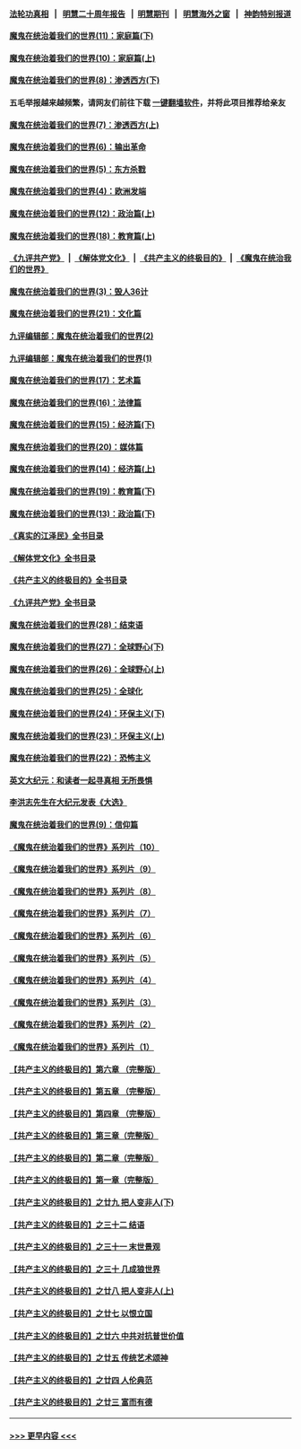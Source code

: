 #### [法轮功真相](https://github.com/gfw-breaker/truth/blob/master/README.md?t=0) &nbsp;&nbsp;|&nbsp;&nbsp; [明慧二十周年报告](https://github.com/gfw-breaker/mh-reports/blob/master/README.md?t=0) &nbsp;&nbsp;|&nbsp;&nbsp;[明慧期刊](https://github.com/gfw-breaker/mh-qikan) &nbsp;&nbsp;|&nbsp;&nbsp; [明慧海外之窗](https://github.com/gfw-breaker/mh-news/blob/master/README.md?t=0) &nbsp;&nbsp;|&nbsp;&nbsp; [神韵特别报道](https://github.com/gfw-breaker/mh-news/blob/master/shenyun.md?t=0)
#### [魔鬼在统治着我们的世界(11)：家庭篇(下)](../pages/nsc422/n10440961.md?t=01020943) 
#### [魔鬼在统治着我们的世界(10)：家庭篇(上)](../pages/nsc422/n10435448.md?t=01020943) 
#### [魔鬼在统治着我们的世界(8)：渗透西方(下)](../pages/nsc422/n10429603.md?t=01020943) 
#### 五毛举报越来越频繁，请网友们前往下载 [一键翻墙软件](https://github.com/gfw-breaker/ssr-accounts)，并将此项目推荐给亲友
#### [魔鬼在统治着我们的世界(7)：渗透西方(上)](../pages/nsc422/n10426013.md?t=01020943) 
#### [魔鬼在统治着我们的世界(6)：输出革命](../pages/nsc422/n10421536.md?t=01020943) 
#### [魔鬼在统治着我们的世界(5)：东方杀戮](../pages/nsc422/n10417707.md?t=01020943) 
#### [魔鬼在统治着我们的世界(4)：欧洲发端](../pages/nsc422/n10414890.md?t=01020943) 
#### [魔鬼在统治着我们的世界(12)：政治篇(上)](../pages/nsc422/n10444576.md?t=01020943) 
#### [魔鬼在统治着我们的世界(18)：教育篇(上)](../pages/nsc422/n10526970.md?t=01020943) 
#### [《九评共产党》](https://github.com/begood0513/9ping.md/blob/master/README.md) &nbsp;|&nbsp; [《解体党文化》](../../../../jtdwh.md/blob/master/README.md)  &nbsp;|&nbsp; [《共产主义的终极目的》](../../../../gczydzjmd.md/blob/master/README.md) &nbsp;|&nbsp; [《魔鬼在统治我们的世界》](../../../../mgztzwmdsj.md/blob/master/README.md) 
#### [魔鬼在统治着我们的世界(3)：毁人36计](../pages/nsc422/n10411583.md?t=01020943) 
#### [魔鬼在统治着我们的世界(21)：文化篇](../pages/nsc422/n10597706.md?t=01020943) 
#### [九评编辑部：魔鬼在统治着我们的世界(2)](../pages/nsc422/n10410036.md?t=01020943) 
#### [九评编辑部：魔鬼在统治着我们的世界(1)](../pages/nsc422/n10406825.md?t=01020943) 
#### [魔鬼在统治着我们的世界(17)：艺术篇](../pages/nsc422/n10499093.md?t=01020943) 
#### [魔鬼在统治着我们的世界(16)：法律篇](../pages/nsc422/n10485969.md?t=01020943) 
#### [魔鬼在统治着我们的世界(15)：经济篇(下)](../pages/nsc422/n10469975.md?t=01020943) 
#### [魔鬼在统治着我们的世界(20)：媒体篇](../pages/nsc422/n10586579.md?t=01020943) 
#### [魔鬼在统治着我们的世界(14)：经济篇(上)](../pages/nsc422/n10457370.md?t=01020943) 
#### [魔鬼在统治着我们的世界(19)：教育篇(下)](../pages/nsc422/n10564808.md?t=01020943) 
#### [魔鬼在统治着我们的世界(13)：政治篇(下)](../pages/nsc422/n10448270.md?t=01020943) 
#### [《真实的江泽民》全书目录](../pages/nsc422/n13721399.md?t=01020943) 
#### [《解体党文化》全书目录](../pages/nsc422/n13721157.md?t=01020943) 
#### [《共产主义的终极目的》全书目录](../pages/nsc422/n13721048.md?t=01020943) 
#### [《九评共产党》全书目录](../pages/nsc422/n13708085.md?t=01020943) 
#### [魔鬼在统治着我们的世界(28)：结束语](../pages/nsc422/n10936246.md?t=01020943) 
#### [魔鬼在统治着我们的世界(27)：全球野心(下)](../pages/nsc422/n10928319.md?t=01020943) 
#### [魔鬼在统治着我们的世界(26)：全球野心(上)](../pages/nsc422/n10900318.md?t=01020943) 
#### [魔鬼在统治着我们的世界(25)：全球化](../pages/nsc422/n10788205.md?t=01020943) 
#### [魔鬼在统治着我们的世界(24)：环保主义(下)](../pages/nsc422/n10695307.md?t=01020943) 
#### [魔鬼在统治着我们的世界(23)：环保主义(上)](../pages/nsc422/n10688613.md?t=01020943) 
#### [魔鬼在统治着我们的世界(22)：恐怖主义](../pages/nsc422/n10614727.md?t=01020943) 
#### [英文大纪元：和读者一起寻真相 无所畏惧](../pages/nsc422/n12542027.md?t=01020943) 
#### [李洪志先生在大纪元发表《大选》](../pages/nsc422/n12534746.md?t=01020943) 
#### [魔鬼在统治着我们的世界(9)：信仰篇](../pages/nsc422/n10432159.md?t=01020943) 
#### [《魔鬼在统治着我们的世界》系列片（10）](../pages/nsc422/n12292670.md?t=01020943) 
#### [《魔鬼在统治着我们的世界》系列片（9）](../pages/nsc422/n12290859.md?t=01020943) 
#### [《魔鬼在统治着我们的世界》系列片（8）](../pages/nsc422/n12287445.md?t=01020943) 
#### [《魔鬼在统治着我们的世界》系列片（7）](../pages/nsc422/n12283425.md?t=01020943) 
#### [《魔鬼在统治着我们的世界》系列片（6）](../pages/nsc422/n12282314.md?t=01020943) 
#### [《魔鬼在统治着我们的世界》系列片（5）](../pages/nsc422/n12281419.md?t=01020943) 
#### [《魔鬼在统治着我们的世界》系列片（4）](../pages/nsc422/n12274024.md?t=01020943) 
#### [《魔鬼在统治着我们的世界》系列片（3）](../pages/nsc422/n12271322.md?t=01020943) 
#### [《魔鬼在统治着我们的世界》系列片（2）](../pages/nsc422/n12269049.md?t=01020943) 
#### [《魔鬼在统治着我们的世界》系列片（1）](../pages/nsc422/n12267575.md?t=01020943) 
#### [【共产主义的终极目的】第六章 （完整版）](../pages/nsc422/n11428913.md?t=01020943) 
#### [【共产主义的终极目的】第五章 （完整版）](../pages/nsc422/n11428912.md?t=01020943) 
#### [【共产主义的终极目的】第四章 （完整版）](../pages/nsc422/n11428907.md?t=01020943) 
#### [【共产主义的终极目的】第三章（完整版）](../pages/nsc422/n11428848.md?t=01020943) 
#### [【共产主义的终极目的】第二章（完整版）](../pages/nsc422/n11428831.md?t=01020943) 
#### [【共产主义的终极目的】第一章（完整版）](../pages/nsc422/n11417651.md?t=01020943) 
#### [【共产主义的终极目的】之廿九 把人变非人(下)](../pages/nsc422/n11344140.md?t=01020943) 
#### [【共产主义的终极目的】之三十二 结语](../pages/nsc422/n11360535.md?t=01020943) 
#### [【共产主义的终极目的】之三十一 末世景观](../pages/nsc422/n11351129.md?t=01020943) 
#### [【共产主义的终极目的】之三十 几成狼世界](../pages/nsc422/n11348280.md?t=01020943) 
#### [【共产主义的终极目的】之廿八 把人变非人(上)](../pages/nsc422/n11340492.md?t=01020943) 
#### [【共产主义的终极目的】之廿七 以恨立国](../pages/nsc422/n11336944.md?t=01020943) 
#### [【共产主义的终极目的】之廿六 中共对抗普世价值](../pages/nsc422/n11324785.md?t=01020943) 
#### [【共产主义的终极目的】之廿五 传统艺术颂神](../pages/nsc422/n11296396.md?t=01020943) 
#### [【共产主义的终极目的】之廿四 人伦典范](../pages/nsc422/n11296397.md?t=01020943) 
#### [【共产主义的终极目的】之廿三 富而有德](../pages/nsc422/n11283598.md?t=01020943) 

----
#### [ >>> 更早内容 <<< ](../indexes/nsc422-earlier.md)
